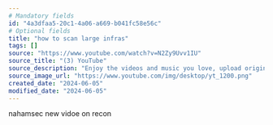```yaml
---
# Mandatory fields
id: "4a3dfaa5-20c1-4a06-a669-b041fc58e56c"
# Optional fields
title: "how to scan large infras"
tags: []
source: "https://www.youtube.com/watch?v=N2Zy9Uvv1IU"
source_title: "(3) YouTube"
source_description: "Enjoy the videos and music you love, upload original content, and share it all with friends, family, and the world on YouTube."
source_image_url: "https://www.youtube.com/img/desktop/yt_1200.png"
created_date: "2024-06-05"
modified_date: "2024-06-05"
---
```

nahamsec new vidoe on recon

